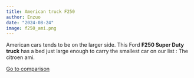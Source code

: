 ```yaml
---
title: American truck F250
author: Enzuo
date: "2024-08-24"
image: f250_ami.png
---
```


American cars tends to be on the larger side. This Ford **F250 Super Duty truck** has a bed just large enough to carry the smallest car on our list : The citroen ami.

[Go to comparison](compare?id=ford_f250&tid=0&cid=0&id=citroen_ami&tid=0&cid=0)
